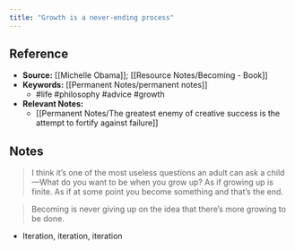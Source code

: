 ```yaml
---
title: "Growth is a never-ending process"
---
```

## Reference
- **Source:** [[Michelle Obama]]; [[Resource Notes/Becoming - Book]]
- **Keywords:** [[Permanent Notes/permanent notes]]
	- #life #philosophy #advice #growth
- **Relevant Notes:**
	- [[Permanent Notes/The greatest enemy of creative success is the attempt to fortify against failure]]
## Notes
>  I think it’s one of the most useless questions an adult can ask a child—What do you want to be when you grow up? As if growing up is finite. As if at some point you become something and that’s the end.

> Becoming is never giving up on the idea that there’s more growing to be done.
- Iteration, iteration, iteration